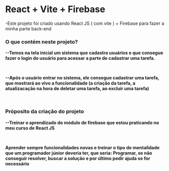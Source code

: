 # React + Vite + Firebase

-Este projeto foi criado usando React JS ( com vite ) + Firebase para fazer a minha parte back-end

<div style="font-weight: bold;"> 
<h3>O que contém neste projeto?</h3>
  
  <p>--Temos na tela inicial um sistema que cadastra usuários e que consegue fazer o login do usuário para acessar a parte de cadastrar uma tarefa.</p> <br/>
  <p>--Após o usuário entrar no sistema, ele consegue cadastrar uma tarefa, que mostrará ao vivo a funcionalidade (a criação da tarefa, a atualizacação na hora de deletar uma tarefa, ao excluir uma tarefa)</p> <br/>

  <h3>Próposito da criação do projeto</h3>
  <p>--Treinar o aprendizado do módulo de firebase que estou praticando no meu curso de React JS</p> <br/>
  <p>Aprender sempre funcionalidades novas e treinar o tipo de mentalidade que um programador júnior deveria ter, que seria: Programar, se não conseguir resolver, buscar a solução e por último pedir ajuda se for necessário</p>
</div>
